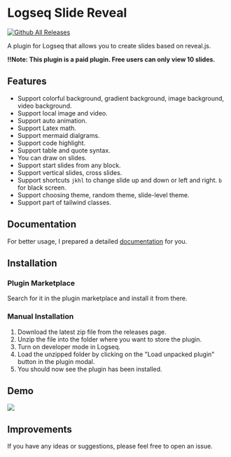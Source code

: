 # Logseq Slide Reveal

[![Github All Releases](https://img.shields.io/github/downloads/vipzhicheng/logseq-plugin-slide-reveal/total.svg)](https://github.com/vipzhicheng/logseq-plugin-slide-reveal/releases)

A plugin for Logseq that allows you to create slides based on reveal.js.

**!!Note: This plugin is a paid plugin. Free users can only view 10 slides.**

## Features

- Support colorful background, gradient background, image background, video background.
- Support local image and video.
- Support auto animation.
- Support Latex math.
- Support mermaid dialgrams.
- Support code highlight.
- Support table and quote syntax.
- You can draw on slides.
- Support start slides from any block.
- Support vertical slides, cross slides.
- Support shortcuts `jkhl` to change slide up and down or left and right. `b` for black screen.
- Support choosing theme, random theme, slide-level theme.
- Support part of tailwind classes.

## Documentation

For better usage, I prepared a detailed [documentation](https://www.vipzhicheng.com/logseq-plugin-slide-reveal/) for you.

## Installation

### Plugin Marketplace

Search for it in the plugin marketplace and install it from there.

### Manual Installation

1. Download the latest zip file from the releases page.
1. Unzip the file into the folder where you want to store the plugin.
1. Turn on developer mode in Logseq.
1. Load the unzipped folder by clicking on the "Load unpacked plugin" button in the plugin modal.
1. You should now see the plugin has been installed.

## Demo

![](./demo.gif)

## Improvements

If you have any ideas or suggestions, please feel free to open an issue.
